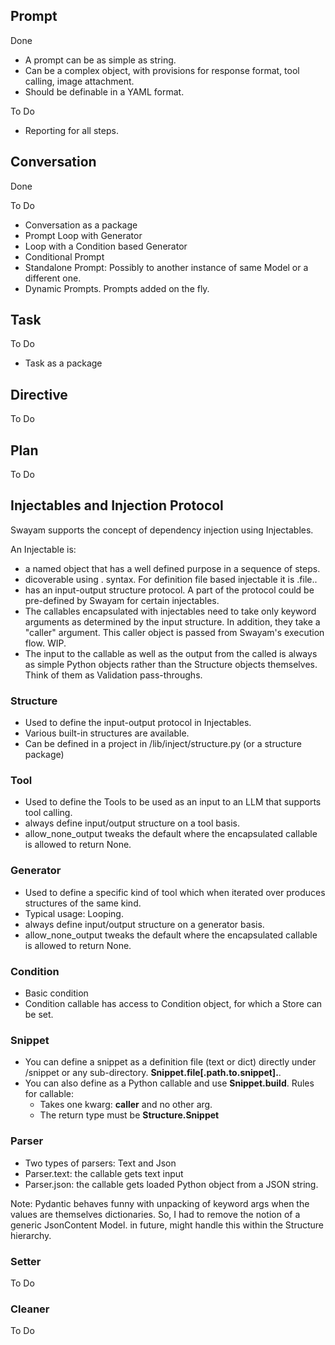 

## Prompt

Done
- A prompt can be as simple as string.
- Can be a complex object, with provisions for response format, tool calling, image attachment.
- Should be definable in a YAML format.

To Do

- Reporting for all steps.

## Conversation
Done

To Do
- Conversation as a package
- Prompt Loop with Generator
- Loop with a Condition based Generator
- Conditional Prompt
- Standalone Prompt: Possibly to another instance of same Model or a different one.
- Dynamic Prompts. Prompts added on the fly.

## Task

To Do
- Task as a package


## Directive

To Do

## Plan

To Do


## Injectables and Injection Protocol

Swayam supports the concept of dependency injection using Injectables.

An Injectable is:
- a named object that has a well defined purpose in a sequence of steps.
- dicoverable using <InjectableType>.<InjectableName> syntax. For definition file based injectable it is <InjectableType>.file.<InjectableName>.
- has an input-output structure protocol. A part of the protocol could be pre-defined by Swayam for certain injectables.
- The callables encapsulated with injectables need to take only keyword arguments as determined by the input structure. In addition, they take a "caller" argument. This caller object is passed from Swayam's execution flow. WIP.
- The input to the callable as well as the output from the called is always as simple Python objects rather than the Structure objects themselves. Think of them as Validation pass-throughs.


### Structure

- Used to define the input-output protocol in Injectables.
- Various built-in structures are available.
- Can be defined in a project in /lib/inject/structure.py (or a structure package)

### Tool
- Used to define the Tools to be used as an input to an LLM that supports tool calling.
- always define input/output structure on a tool basis.
- allow_none_output tweaks the default where the encapsulated callable is allowed to return None.

### Generator

- Used to define a specific kind of tool which when iterated over produces structures of the same kind.
- Typical usage: Looping.
- always define input/output structure on a generator basis.
- allow_none_output tweaks the default where the encapsulated callable is allowed to return None.

### Condition

- Basic condition
- Condition callable has access to Condition object, for which a Store can be set.

### Snippet

- You can define a snippet as a definition file (text or dict) directly under /snippet or any sub-directory. **Snippet.file[.path.to.snippet].<Name>**.
- You can also define as a Python callable and use **Snippet.build**. Rules for callable:
    - Takes one kwarg: **caller** and no other arg.
    - The return type must be **Structure.Snippet** 

### Parser
- Two types of parsers: Text and Json
- Parser.text: the callable gets text input
- Parser.json: the callable gets loaded Python object from a JSON string.

Note: Pydantic behaves funny with unpacking of keyword args when the values are themselves dictionaries. So, I had to remove the notion of a generic JsonContent Model. in future, might handle this within the Structure hierarchy.

### Setter

To Do

### Cleaner

To Do